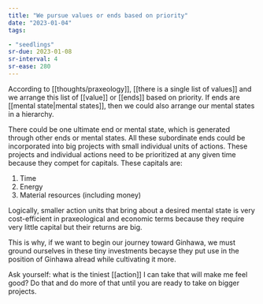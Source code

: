 ```yaml
---
title: "We pursue values or ends based on priority"
date: "2023-01-04"
tags:

- "seedlings"
sr-due: 2023-01-08
sr-interval: 4
sr-ease: 280
---
```


According to [[thoughts/praxeology]], [[there is a single list of values]] and we arrange this list of [[value]] or [[ends]] based on priority. If ends are [[mental state|mental states]], then we could also arrange our mental states in a hierarchy.

There could be one ultimate end or mental state, which is generated through other ends or mental states. All these subordinate ends could be incorporated into big projects with small individual units of actions. These projects and individual actions need to be prioritized at any given time because they compet for capitals. These capitals are:
1. Time
2. Energy
3. Material resources (including money)

Logically, smaller action units that bring about a desired mental state is very cost-efficient in praxeological and economic terms because they require very little capital but their returns are big.

This is why, if we want to begin our journey toward Ginhawa, we must ground ourselves in these tiny investments becayse they put use in the position of Ginhawa alread while cultivating it more.

Ask yourself: what is the tiniest [[action]] I can take that will make me feel good? Do that and do more of that until you are ready to take on bigger projects.